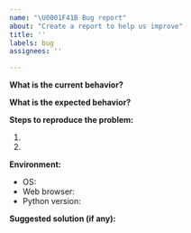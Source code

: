 ```yaml
---
name: "\U0001F41B Bug report"
about: "Create a report to help us improve"
title: ''
labels: bug
assignees: ''

---
```


<!-- Thank you for providing a bug report! -->
<!-- ⚠ Please use provided template to avoid the issue being closed. -->
<!-- ⚠ Please provide a clear description of the issue and include screenshots as needed. -->


**What is the current behavior?**


**What is the expected behavior?**


**Steps to reproduce the problem:**

1. 
2. 

**Environment:**
 - OS:
 - Web browser:
 - Python version:

**Suggested solution (if any):**